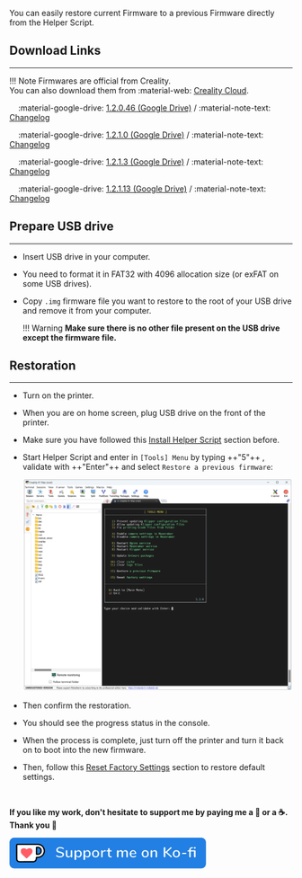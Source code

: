 You can easily restore current Firmware to a previous Firmware directly from the Helper Script.

## Download Links
<hr>

!!! Note
    Firmwares are official from Creality.<br />You can also download them from :material-web: [Creality Cloud](https://www.crealitycloud.com/software-firmware/firmware/ender-series).

&nbsp;&nbsp;&nbsp;&nbsp;:material-google-drive: [1.2.0.46 (Google Drive)](https://drive.google.com/file/d/1ECPGartjdiBhqMHSAjWLiDUkL3k6Dw7a/view?usp=drive_link) / :material-note-text: [Changelog](https://raw.githubusercontent.com/Guilouz/Creality-Helper-Script-Wiki/main/downloads/Changelogs/Ender-3V3/Changelog_1.2.0.46.txt)

&nbsp;&nbsp;&nbsp;&nbsp;:material-google-drive: [1.2.1.0 (Google Drive)](https://drive.google.com/file/d/1SecWCqGkot1u1UBs3mxze3UE2_emKb6-/view?usp=drive_link) / :material-note-text: [Changelog](https://raw.githubusercontent.com/Guilouz/Creality-Helper-Script-Wiki/main/downloads/Changelogs/Ender-3V3/Changelog_1.2.1.0.txt)

&nbsp;&nbsp;&nbsp;&nbsp;:material-google-drive: [1.2.1.3 (Google Drive)](https://drive.google.com/file/d/1WgASL64AKSqmyqxzyhYDyrflWLY9LVa6/view?usp=drive_link) / :material-note-text: [Changelog](https://raw.githubusercontent.com/Guilouz/Creality-Helper-Script-Wiki/main/downloads/Changelogs/Ender-3V3/Changelog_1.2.1.3.txt)

&nbsp;&nbsp;&nbsp;&nbsp;:material-google-drive: [1.2.1.13 (Google Drive)](https://drive.google.com/file/d/1rJa8zU_wOauW06blgUMfsl_u9u2oYKu2/view?usp=drive_link) / :material-note-text: [Changelog](https://raw.githubusercontent.com/Guilouz/Creality-Helper-Script-Wiki/main/downloads/Changelogs/Ender-3V3/Changelog_1.2.1.13.txt)


## Prepare USB drive
<hr>

- Insert USB drive in your computer.

- You need to format it in FAT32 with 4096 allocation size (or exFAT on some USB drives).

- Copy `.img` firmware file you want to restore to the root of your USB drive and remove it from your computer.

    !!! Warning
        **Make sure there is no other file present on the USB drive except the firmware file.**


## Restoration
<hr>

- Turn on the printer.

- When you are on home screen, plug USB drive on the front of the printer.

- Make sure you have followed this <a href="../../helper-script/helper-script-installation">Install Helper Script</a> section before.

- Start Helper Script and enter in `[Tools] Menu` by typing ++"5"++ , validate with ++"Enter"++ and select `Restore a previous firmware`:

    <img width="900" src="../../assets/img/Creality-Helper-Script/Tools_Menu.png">

- Then confirm the restoration.

- You should see the progress status in the console.

- When the process is complete, just turn off the printer and turn it back on to boot into the new firmware.

- Then, follow this <a href="../../firmwares/reset-factory-settings">Reset Factory Settings</a> section to restore default settings.

<br />

**If you like my work, don't hesitate to support me by paying me a 🍺 or a ☕. Thank you 🙂**

<a href="https://ko-fi.com/guilouz" target="_blank"><img width="350" src="../../assets/img/home/Ko-fi.png"></a>
